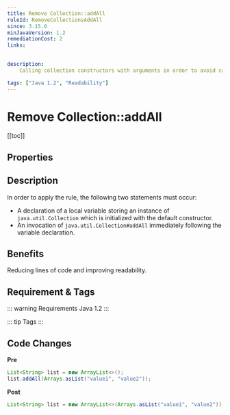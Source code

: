 ```yaml
---
title: Remove Collection::addAll
ruleId: RemoveCollectionsAddAll
since: 3.15.0
minJavaVersion: 1.2
remediationCost: 2
links:

    
description:
    Calling collection constructors with arguments in order to avoid calls of addAll.

tags: ["Java 1.2", "Readability"]
---
```


# Remove Collection::addAll

[[toc]]

## Properties

<RuleProperties />


## Description

In order to apply the rule, the following two statements must occur:

* A declaration of a local variable storing an instance of `java.util.Collection` which is initialized with the default constructor.
* An invocation of `java.util.Collection#addAll` immediately following the variable declaration.

## Benefits

Reducing lines of code and improving readability.

## Requirement & Tags

::: warning Requirements
Java 1.2
:::

::: tip Tags
<TagLinks />
:::

## Code Changes

__Pre__
```java
List<String> list = new ArrayList<>();
list.addAll(Arrays.asList("value1", "value2"));
```

__Post__
```java
List<String> list = new ArrayList<>(Arrays.asList("value1", "value2"));
```
<VersionNotice />

